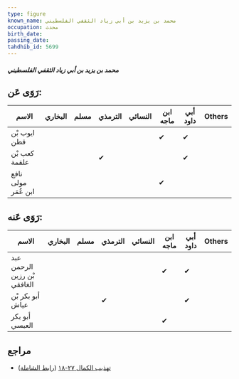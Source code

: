 ```yaml
---
type: figure
known_name: محمد بن يزيد بن أبي زياد الثقفي الفلسطيني
occupation: محدث
birth_date:
passing_date:
tahdhib_id: 5699
---
```

##### محمد بن يزيد بن أبي زياد الثقفي الفلسطيني

## رَوَى عَن:
| الاسم               | البخاري | مسلم | الترمذي | النسائي | ابن ماجه | أبي داود | Others |
| ------------------- | ------- | ---- | ------- | ------- | -------- | -------- | ------ |
| ايوب بْن قطن        |         |      |         |         | ✔        | ✔        |        |
| كعب بْن علقمة       |         |      | ✔       |         |          | ✔        |        |
| نافع مولى ابن عُمَر |         |      |         |         | ✔        |          |        |
## رَوَى عَنه:
| الاسم                       | البخاري | مسلم | الترمذي | النسائي | ابن ماجه | أبي داود | Others |
| --------------------------- | ------- | ---- | ------- | ------- | -------- | -------- | ------ |
| عبد الرحمن بْن رزين الغافقي |         |      |         |         | ✔        | ✔        |        |
| أبو بكر بْن عياش            |         |      | ✔       |         |          | ✔        |        |
| أبو بكر العبسي              |         |      |         |         | ✔        |          |        |
## مراجع
- [تهذيب الكمال ٢٧-١٨](obsidian://open?vault=Tahdhib-al-Kamal&file=Figures/٥٦٩٩-محمد%20بن%20يزيد%20بن%20أبي%20زياد%20الثقفي%20الفلسطيني) ([رابط الشاملة](https://shamela.ws/book/3722/14407))